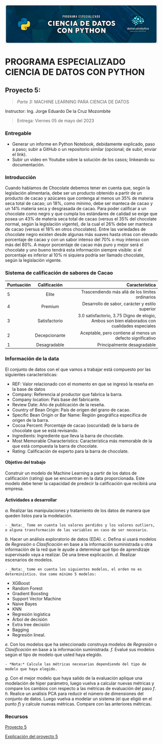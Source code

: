![Header](../Img/pyds.png)

# PROGRAMA ESPECIALIZADO CIENCIA DE DATOS CON PYTHON

## Proyecto 5:

> _Parte 3:_ MACHINE LEARNING PARA CIENCIA DE DATOS

Instructor: Ing. Jorge Eduardo De la Cruz Mozombite

> Entrega: Viernes 05 de mayo del 2023

### Entregable

- Generar un informe en Python Notebook, debidamente explicado, paso a paso; subir a GitHub o un repositorio similar (opcional; de subir, enviar el link).
- Subir un video en Youtube sobre la solución de los casos; linkeando su documentación.

### Introducción

Cuando hablamos de Chocolate debemos tener en cuenta que, según la legislación alimentaria, debe ser un producto obtenido a partir de un producto de cacao y azúcares que contenga al menos un 35% de materia seca total de cacao; un 18%, como mínimo, debe ser manteca de cacao y un 14% materia seca y desgrasada de cacao.
Para poder calificar a un chocolate como negro y que cumpla los estándares de calidad se exige que posea un 43% de materia seca total de cacao (versus el 35% del chocolate normal, según la legislación vigente), de la cual el 26% debe ser manteca de cacao (versus el 18% en otros chocolates).
Entre las variedades de chocolate negro existen desde algunas más suaves hasta otras con elevado porcentaje de cacao y con un sabor intenso del 70% o muy intenso con más del 80%.
A mayor porcentaje de cacao más puro y mejor será el chocolate y uno bueno tendrá esta información siempre visible: si el porcentaje es inferior al 10% ni siquiera podría ser llamado chocolate, según la legislación vigente.

### Sistema de calificación de sabores de Cacao

| Puntuación | Calificación  |                                                                               Característica |
| :--------- | :-----------: | -------------------------------------------------------------------------------------------: |
| 5          |     Elite     |                                             Trascendiendo más allá de los límites ordinarios |
| 4          |    Premium    |                                              Desarrollo de sabor, carácter y estilo superior |
| 3          | Satisfactorio | 3.0 satisfactorio, 3.75 Digno de elogio, Ambos son bien elaborados con cualidades especiales |
| 2          | Decepcionante |                                   Aceptable, pero contiene al menos un defecto significativo |
| 1          | Desagradable  |                                                                  Principalmente desagradable |

### Información de la data

El conjunto de datos con el que vamos a trabajar está compuesto por las siguientes características:

- REF: Valor relacionado con el momento en que se ingresó la reseña en la base de datos
- Company: Referencia al productor que fabrica la barra.
- Company location: País base del fabricante.
- Review Date: Año de publicación de la reseña.
- Country of Bean Origin: País de origen del grano de cacao.
- Specific Bean Origin or Bar Name: Región geográfica específica de origen de la barra.
- Cocoa Percent: Porcentaje de cacao (oscuridad) de la barra de chocolate que se está revisando.
- Ingredients: Ingrediente que lleva la barra de chocolate.
- Most Memorable Characteristics: Característica más memorable de la que está compuesta la barra de chocolate.
- Rating: Calificación de experto para la barra de chocolate.

#### Objetivo del trabajo

Construir un modelo de Machine Learning a partir de los datos de calificación (rating) que se encuentran en la data proporcionada. Este modelo debe tener la capacidad de predecir la calificación que recibirá una empresa.

#### Actividades a desarrollar

_a._ Realizar las manipulaciones y tratamiento de los datos de manera que queden listos para la modelación.

    - _Nota:_ Tome en cuenta los valores perdidos y los valores outliers, o alguna transformación de las variables en caso de ser necesario.

_b._ Hacer un análisis exploratorio de datos (EDA).
_c._ Defina si usará modelos de _Regresión_ o _Clasificación_ en base a la información suministrada u otra información de la red que le ayude a determinar qué tipo de aprendizaje supervisado vaya a realizar. Dé una breve explicación.
_d._ Realizar escenarios de modelos.

    - _Nota:_ tome en cuenta los siguientes modelos, el orden no es determinístico. Use como mínimo 5 modelos:

- XGBoost
- Random Forest
- Gradient Boosting
- Support Vector Machine
- Naive Bayes
- KNN
- Regresión logística
- Árbol de decisión
- Extra tree decisión
- Bagging
- Regresión lineal.

_e._ Con los modelos que ha seleccionado construya modelos de _Regresión_ o
_Clasificación_ en base a la información suministrada.
_f._ Evalué sus modelos según el tipo de modelo que usted haya elegido.

    - *Nota:* Calcule las métricas necesarias dependiendo del tipo de modelo que haya elegido.

_g._ Con el mejor modelo que haya salido de la evaluación aplique una modelación de hiper parámetro, luego vuelva a calcular nuevas métricas y compare los cambios con respecto a las métricas de evaluación del paso _f_.
_h._ Realice un análisis PCA para reducir el número de dimensiones del conjunto de datos. Luego vuelva a modelar un sistema (el que eligió en el punto _f_) y calcule nuevas métricas. Compare con las anteriores métricas.

### Recursos

<a href="">Proyecto 5

<a href="">Explicación del proyecto 5</a>
